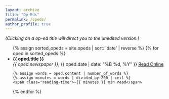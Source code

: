 ```yaml
---
layout: archive
title: "Op-Eds"
permalink: /opeds/
author_profile: true
---
```

*(Clicking on a op-ed title will direct you to the unedited version.)*


<ul class="opeds-list">
{% assign sorted_opeds = site.opeds | sort: 'date' | reverse %}
{% for oped in sorted_opeds %}
  <li class="opeds-item">
    <strong>{{ oped.title }}</strong><br>
    <em>{{ oped.newspaper }}</em>, {{ oped.date | date: "%B %d, %Y" }}
    <a href="{{ oped.read_online }}" target="_blank" class="btn-read">Read Online</a><br>

    {% assign words = oped.content | number_of_words %}
    {% assign minutes = words | divided_by:200 | ceil %}
    <span class="reading-time">~{{ minutes }} min read</span>
  </li>
{% endfor %}
</ul>

